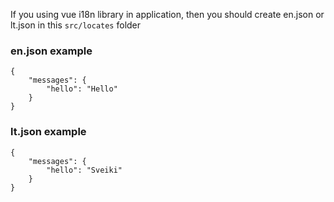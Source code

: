 If you using vue i18n library in application, then you should create en.json or lt.json in this `src/locates` folder

### en.json example
```
{
    "messages": {
        "hello": "Hello"
    }
}
```

### lt.json example
```
{
    "messages": {
        "hello": "Sveiki"
    }
}
```
